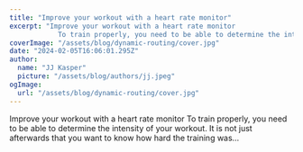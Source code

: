 ```yaml
---
title: "Improve your workout with a heart rate monitor"
excerpt: "Improve your workout with a heart rate monitor
            To train properly, you need to be able to determine the intensity of your workout. It is not just afterwards that you want to know how hard t"
coverImage: "/assets/blog/dynamic-routing/cover.jpg"
date: "2024-02-05T16:06:01.295Z"
author:
  name: "JJ Kasper"
  picture: "/assets/blog/authors/jj.jpeg"
ogImage:
  url: "/assets/blog/dynamic-routing/cover.jpg"
---
```


Improve your workout with a heart rate monitor
            To train properly, you need to be able to determine the intensity of your workout. It is not just afterwards that you want to know how hard the training was…